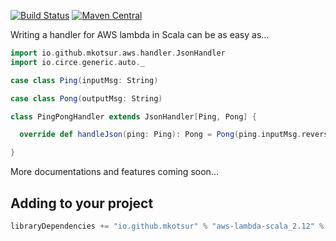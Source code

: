 
[![Build Status](https://circleci.com/gh/mkotsur/aws-lambda-scala.svg?&style=shield&circle-token=22c35ff0e9c28f61d483d178f8932c928e47dfc2)](https://circleci.com/gh/mkotsur/aws-lambda-scala)
[![Maven Central](https://maven-badges.herokuapp.com/maven-central/io.github.mkotsur/aws-lambda-scala_2.12/badge.svg)](http://search.maven.org/#search%7Cga%7C1%7Cg%3A%22io.github.mkotsur%22)

Writing a handler for AWS lambda in Scala can be as easy as...

```scala
import io.github.mkotsur.aws.handler.JsonHandler
import io.circe.generic.auto._

case class Ping(inputMsg: String)

case class Pong(outputMsg: String)

class PingPongHandler extends JsonHandler[Ping, Pong] {

  override def handleJson(ping: Ping): Pong = Pong(ping.inputMsg.reverse)

}
```

More documentations and features coming soon...

## Adding to your project

```sbt
libraryDependencies += "io.github.mkotsur" % "aws-lambda-scala_2.12" % "0.0.2"
```